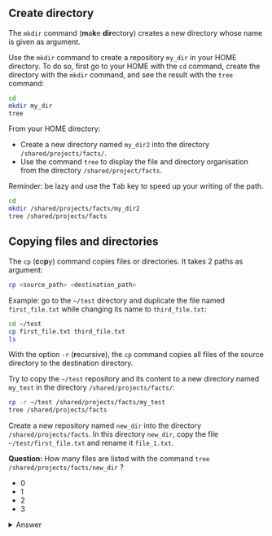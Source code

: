 ## Create directory

The `mkdir` command (**m**a**k**e **dir**ectory) creates a new directory whose name is given as argument.

Use the `mkdir` command to create a repository `my_dir` in your HOME directory. To do so, first go to your HOME with the `cd` command, create the directory with the `mkdir` command, and see the result with the `tree` command:

```bash
cd
mkdir my_dir
tree
```

From your HOME directory: 
- Create a new directory named `my_dir2` into the directory `/shared/projects/facts/`. 
- Use the command `tree` to display the file and directory organisation from the directory `/shared/project/facts`.

Reminder: be lazy and use the <kbd>Tab</kbd> key to speed up your writing of the path.

```bash
cd
mkdir /shared/projects/facts/my_dir2
tree /shared/projects/facts
```
## Copying files and directories

The `cp` (**c**o**p**y) command copies files or directories. It takes 2 paths as argument:

```bash
cp <source_path> <destination_path>
```

Example: go to the `~/test` directory and duplicate the file named `first_file.txt` while changing its name to `third_file.txt`:

```bash
cd ~/test
cp first_file.txt third_file.txt
ls 
```

With the option `-r` (**r**ecursive), the `cp` command copies all files of the source directory to the destination directory.

Try to copy the `~/test` repository and its content to a new directory named `my_test` in the directory `/shared/projects/facts/`:

```bash
cp -r ~/test /shared/projects/facts/my_test
tree /shared/projects/facts
```

Create a new repository named `new_dir` into the directory `/shared/projects/facts`. In this directory `new_dir`, copy the file `~/test/first_file.txt` and rename it `file_1.txt`. 

**Question:** How many files are listed with the command `tree /shared/projects/facts/new_dir` ?


- 0
- 1
- 2
- 3

<details>
<summary>Answer</summary>

1 file

</details>
